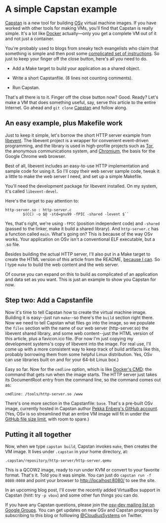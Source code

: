 # A simple Capstan example #

[Capstan](https://github.com/cloudius-systems/capstan) is a new tool for building [OSv](http://osv.io/) virtual machine images.  If you have worked with other tools for making VMs, you'll find that Capstan is really simple.  It's a lot like [Docker](http://www.docker.io/) actually&mdash;only you get a complete VM out of it and not just a container.

You're probably used to blogs from sneaky tech evangelists who claim that something is simple and then post some [complicated set of instructions](http://drusepth.net/how-to-speed-up-your-computer-using-google-drive-as-extra-ram/).  So just to keep your finger off the close button, here's all you need to do.

* Add a Make target to build your application as a shared object.

* Write a short Capstanfile.  (8 lines not counting comments).

* Run Capstan.

That's all there is to it.  Finger off the close button now?  Good.  Ready?  Let's make a VM that does something useful, say, serve this article to the entire Internet.  Go ahead and `git clone` [Capstan](https://github.com/cloudius-systems/capstan) and follow along.

## An easy example, plus Makefile work ##

Just to keep it simple, let's borrow the short HTTP server example from [libevent](http://libevent.org/).  The libevent project is a wrapper for convenient event-driven programming, and the library is used in high-profile projects such as [Tor](https://www.torproject.org/), the anonymous communications system, and [Chromium](http://www.chromium.org/Home), the basis for the Google Chrome web browser.

Best of all, libevent includes an easy-to-use HTTP implementation and sample code for using it.  So I'll copy their web server sample code, tweak it a little to make the web server I need, and set up a simple Makefile.

You'll need the development package for libevent installed.  On my system, it's called `libevent-devel`.

Here's the target to pay attention to:

```
http-server.so : http-server.c
        $(CC) -o $@ -std=gnu99 -fPIC -shared -levent $``
```

Yes, that's right, we're using `-fPIC` (position independent code) and `-shared` (passed to the linker, make it build a shared library).  And `http-server.c` has a function called `main`.  What's going on?  This is because of the way OSv works.  Your application on OSv isn't a conventional ELF executable, but a .so file.

Besides building the actual HTTP server, I'll also put in a Make target to create the HTML version of this article from the README, [because I can](https://lwn.net/Articles/589196/).  So I type `make` to build the web content and the web server.

Of course you can expand on this to build as complicated of an application and data set as you want.  This is just an example to show you Capstan for now.

## Step two: Add a Capstanfile ##

Now it's time to tell Capstan how to create the virtual machine image.  Building it is easy--just run `make`--so there's the `build` section right there.  Now we need to tell Capstan what files go into the image, so we populate the `files` section with the name of our web server (http-server.so) the libevent shared library, and some web content--just the HTML version of this article, plus a favicon.ico file.  (For now I'm just copying my development systems's copy of libevent into the image.  For real use, I'll come up with a more consistent way to keep track of build artifacts like this, probably borrowing them from some helpful Linux distribution.  Yes, OSv can use libraries built on and for your 64-bit Linux box.)

Easy so far.  Now for the `cmdline` option, which is like [Docker's CMD](http://docs.docker.io/en/v0.6.3/use/builder/#cmd): the command that gets run when the image starts.  The HTTP server just takes its DocumentRoot entry from the command line, so the command comes out as:

```
cmdline: /tools/http-server.so /www
```

There's one more section in the Capstanfile: `base`.  That's a pre-built OSv image, currently hosted in Capstan author [Pekka Enberg's GitHub account](https://github.com/penberg).  (Yes, OSv is so streamlined that an entire VM image will fit in under the [GitHub file size limit](https://github.com/blog/1533-new-file-size-limits), with room to spare.)

## Putting it all together ##

Now, when we type `capstan build`, Capstan invokes `make`, then creates the VM image.  It lives under `.capstan` in your home directory, at:

```
.capstan/repository/http-server/http-server.qemu
```

This is a QCOW2 image, ready to run under KVM or convert to your favorite format.  That's it.  Told you it was simple.  You can just do `capstan run -f 8080:8080` and point your browser to [http://localhost:8080/](http://localhost:8080/) to see the site.

In an upcoming blog post, I'll cover the recently added VirtualBox support in Capstan (hint: try `-p vbox`) and some other fun things you can do.

If you have any Capstan questions, please join the [osv-dev mailing list on Google Groups](https://groups.google.com/forum/#!forum/osv-dev).  You can get updates on new OSv and Capstan progress by subscribing to this blog or folllowing [@CloudiusSystems](https://twitter.com/CloudiusSystems) on Twitter.

